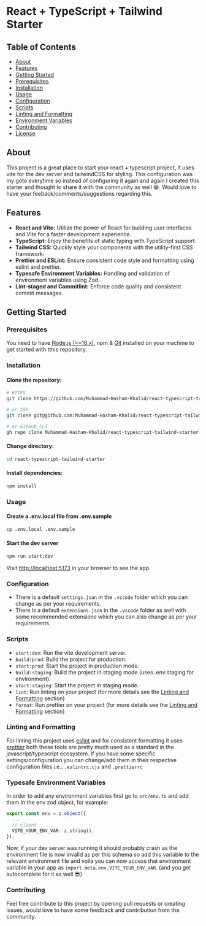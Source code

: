 # React + TypeScript + Tailwind Starter

## Table of Contents
- [About](#about)
- [Features](#features)
- [Getting Started](#getting-started)
- [Prerequisites](#prerequisites)
- [Installation](#installation)
- [Usage](#usage)
- [Configuration](#configuration)
- [Scripts](#scripts)
- [Linting and Formatting](#linting-and-formatting)
- [Environment Variables](#environment-variables)
- [Contributing](#contributing)
- [License](#license)

## About
This project is a great place to start your react + typescript project, it uses vite for the dev server and tailwindCSS for styling. This configuration was my goto everytime so instead of configuring it again and again I created this starter and thought to share it with the community as well 😄. Would love to have your feeback/comments/suggestions regarding this.

## Features
- **React and Vite:** Utilize the power of React for building user interfaces and Vite for a faster development experience.
- **TypeScript:** Enjoy the benefits of static typing with TypeScript support.
- **Tailwind CSS:** Quickly style your components with the utility-first CSS framework.
- **Prettier and ESLint:** Ensure consistent code style and formatting using eslint and prettier.
- **Typesafe Environment Variables:** Handling and validation of environment variables using Zod.
- **Lint-staged and Commitlint:** Enforce code quality and consistent commit messages.

## Getting Started
### Prerequisites
You need to have [Node.js (>=18.x)](https://nodejs.org/), npm & [Git](https://git-scm.com/) installed on your machine to get started with tthis repository.

### Installation
#### Clone the repository:
```bash
# HTTPS
git clone https://github.com/Muhammad-Hasham-Khalid/react-typescript-tailwind-starter.git

# or SSH
git clone git@github.com:Muhammad-Hasham-Khalid/react-typescript-tailwind-starter.git

# or GitHub CLI
gh repo clone Muhammad-Hasham-Khalid/react-typescript-tailwind-starter
```

#### Change directory:
```bash
cd react-typescript-tailwind-starter
```

#### Install dependencies:
```bash
npm install
```

### Usage
#### Create a .env.local file from .env.sample
```bash
cp .env.local .env.sample
```

#### Start the dev server
```bash
npm run start:dev
```
Visit [http://localhost:5173](http://localhost:5173) in your browser to see the app.

### Configuration
- There is a default ```settings.json``` in the ```.vscode``` folder which you can change as per your requirements.
- There is a default ```extensions.json``` in the ```.vscode``` folder as well with some recommended extensions which you can also change as per your requirements.

### Scripts
- ```start:dev```: Run the vite development server.
- ```build:prod```: Build the project for production.
- ```start:prod```: Start the project in production mode.
- ```build:staging```: Build the project in staging mode (uses .env.staging for environment).
- ```start:staging```: Start the project in staging mode.
- ```lint```: Run linting on your project (for more details see the [Linting and Formatting](#linting-and-formatting) section)
- ```format```: Run prettier on your project (for more details see the [Linting and Formatting](#linting-and-formatting) section)

### Linting and Formatting
For linting this project uses [eslint](https://eslint.org/) and for consistent formatting it uses [prettier](https://prettier.io/) both these tools are pretty much used as a standard in the javascript/typescript ecosystem. If you have some specific settings/configuration you can change/add them in their respective configuration files i.e.: ```.eslintrc.cjs``` and ```.prettierrc```

### Typesafe Environment Variables
In order to add any environment variables first go to ```src/env.ts``` and add them in the env zod object, for example:
```typescript
export const env = z.object({
  ...
  // client
  VITE_YOUR_ENV_VAR: z.string(),
});
```
Now, if your dev server was running it should probably crash as the environment file is now invalid as per this schema so add this variable to the relevant environment file and voila you can now access that environment variable in your app as ```import.meta.env.VITE_YOUR_ENV_VAR```. (and you get autocomplete for it as well 😎)

### Contributing
Feel free contribute to this project by opening pull requests or creating issues, would love to have some feedback and contribution from the community.
